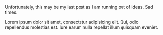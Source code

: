 Unfortunately, this may be my last post as I am running out of ideas. Sad times.

Lorem ipsum dolor sit amet, consectetur adipisicing elit. Qui, odio repellendus molestias est. Iure earum nulla repellat illum quisquam eveniet.
